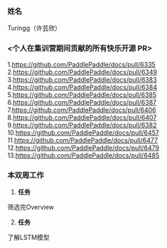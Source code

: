 ### 姓名

Turingg（许芸欣）

###  <个人在集训营期间贡献的所有快乐开源 PR>

1.https://github.com/PaddlePaddle/docs/pull/6335
2.https://github.com/PaddlePaddle/docs/pull/6349
3.https://github.com/PaddlePaddle/docs/pull/6383
4.https://github.com/PaddlePaddle/docs/pull/6384
5.https://github.com/PaddlePaddle/docs/pull/6385
6.https://github.com/PaddlePaddle/docs/pull/6387
7.https://github.com/PaddlePaddle/docs/pull/6406
8.https://github.com/PaddlePaddle/docs/pull/6407
9.https://github.com/PaddlePaddle/docs/pull/6382
10.https://github.com/PaddlePaddle/docs/pull/6457
11.https://github.com/PaddlePaddle/docs/pull/6477
12.https://github.com/PaddlePaddle/docs/pull/6479
13.https://github.com/PaddlePaddle/docs/pull/6485

### 本双周工作

1. **任务**

筛选完Overview

2. **任务**

了解LSTM模型
